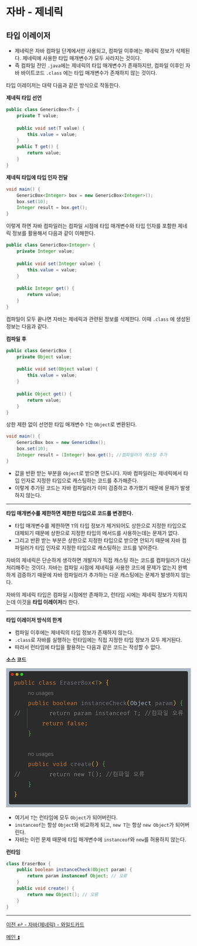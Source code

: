 # 자바 - 제네릭

## 타입 이레이저

- 제네릭은 자바 컴파일 단계에서만 사용되고, 컴파일 이후에는 제네릭 정보가 삭제된다. 제네릭에 사용한 타입 매개변수가 모두 사라지는 것이다.
- 즉 컴파일 전인 `.java`에는 제네릭의 타입 매개변수가 존재하지만, 컴파일 이후인 자바 바이트코드 `.class` 에는 타입 매개변수가 존재하지 않는 것이다.

타입 이레이저는 대략 다음과 같은 방식으로 작동한다.

**제네릭 타입 선언**
```java
public class GenericBox<T> { 
    private T value;
    
    public void set(T value) { 
        this.value = value;
    }
    public T get() { 
        return value;
    } 
}
```

**제네릭 타입에 타입 인자 전달**
```java
void main() {
    GenericBox<Integer> box = new GenericBox<Integer>(); 
    box.set(10);
    Integer result = box.get(); 
}
```

이렇게 하면 자바 컴파일러는 컴파일 시점에 타입 매개변수와 타입 인자를 포함한 제네릭 정보를 활용해서 다음과 같이 이해한다.

```java
public class GenericBox<Integer> {
    private Integer value;
    
    public void set(Integer value) {
        this.value = value;
    }
    
    public Integer get() {
        return value;
    }
}
```

컴파일이 모두 끝나면 자바는 제네릭과 관련된 정보를 삭제한다. 이때 `.class` 에 생성된 정보는 다음과 같다.

**컴파일 후**
```java
public class GenericBox {
    private Object value;

    public void set(Object value) {
        this.value = value;
    }

    public Object get() {
        return value;
    }
}
```

상한 제한 없이 선언한 타입 매개변수 `T`는 `Object`로 변환된다.

```java
void main() {
    GenericBox box = new GenericBox(); 
    box.set(10);
    Integer result = (Integer) box.get(); //컴파일러가 캐스팅 추가 
}
```

- 값을 반환 받는 부분을 `Object`로 받으면 안도니다. 자바 컴파일러는 제네릭에서 타입 인자로 지정한 타입으로 캐스팅하는 코드를 추가해준다.
- 이렇게 추가된 코드는 자바 컴파일러가 이미 검증하고 추가했기 때문에 문제가 발생하지 않는다.

---

**타입 매개변수를 제한하면 제한한 타입으로 코드를 변경한다.**

- 타입 매개변수를 제한하면 `T`의 타입 정보가 제거되어도 상한으로 지정한 타입으로 대체되기 때문에 상한으로 지정한 타입의 메서드를 사용하는데는 문제가 없다.
- 그리고 반환 받는 부분은 상한으로 지정한 타입으로 받으면 안되기 때문에 자바 컴파일러가 타입 인자로 지정한 타입으로 캐스팅하는 코드를 넣어준다.

자바의 제네릭은 단순하게 생각하면 개발자가 직접 캐스팅 하는 코드를 컴파일러가 대신 처리해주는 것이다. 자바는 컴파일 시점에 제네릭을 사용한 코드에 문제가 없는지
완벽하게 검증하기 때문에 자바 컴파일러가 추가하는 다운 캐스팅에는 문제가 발생하지 않는다.

자바의 제네릭 타입은 컴파일 시점에만 존재하고, 런타임 시에는 제네릭 정보가 지워지는데 이것을 **타입 이레이저**라 한다.

---

**타입 이레이저 방식의 한계**

- 컴파일 이후에는 제네릭의 타입 정보가 존재하지 않는다.
- `.class`로 자바를 실행하는 런타임에는 직접 지정한 타입 정보가 모두 제거된다.
- 따라서 런타임에 타입을 활용하는 다음과 같은 코드는 작성할 수 없다.

**소스 코드**

![img_37.png](image/img_37.png)

- 여기서 `T`는 런타임에 모두 `Object`가 되어버린다.
- `instanceof`는 항상 `Object`와 비교하게 되고, `new T`는 항상 `new Object`가 되어버린다.
- 자바는 이런 문제 때문에 타입 매개변수에 `instanceof`와 `new`를 허용하지 않는다.

**런타임**
```java
class EraserBox {
    public boolean instanceCheck(Object param) {
        return param instanceof Object; // 오류
    }
    public void create() {
        return new Object(); // 오류
    }
}
```

---

[이전 ↩️ - 자바(제네릭) - 와일드카드]()

[메인 ⏫](https://github.com/genesis12345678/TIL/blob/main/Java/mid_2/Main.md)